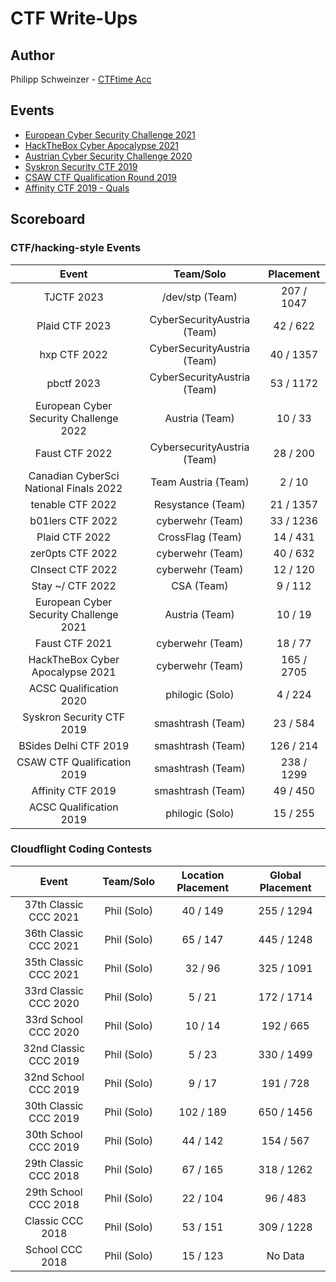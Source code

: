 # CTF Write-Ups

## Author
Philipp Schweinzer - [CTFtime Acc](https://ctftime.org/user/64124)

## Events

- [European Cyber Security Challenge 2021](https://ecsc2021.cz/)
- [HackTheBox Cyber Apocalypse 2021](https://github.com/PhilippSchweinzer/CTFs/tree/master/HackTheBox%20Cyber%20Apocalypse%202021)
- [Austrian Cyber Security Challenge 2020](https://github.com/PhilippSchweinzer/CTFs/tree/master/Austrian%20Cyber%20Security%20Challenge%202020)
- [Syskron Security CTF 2019](https://github.com/PhilippSchweinzer/CTFs/tree/master/Syskron%20Security%20CTF%202019)
- [CSAW CTF Qualification Round 2019](https://github.com/PhilippSchweinzer/CTFs/tree/master/CSAW%20CTF%20Qualification%20Round%202019)
- [Affinity CTF 2019 - Quals](https://github.com/PhilippSchweinzer/CTFs/tree/master/Affinity%20CTF%202019%20-%20Quals)




## Scoreboard
### CTF/hacking-style Events
|               Event              |  Team/Solo |  Placement |
|:--------------------------------:|:----------:|:----------:|
|             TJCTF 2023           |  /dev/stp (Team) |  207 / 1047  |
|          Plaid CTF 2023        |  CyberSecurityAustria (Team) |  42 / 622  |
|          hxp CTF 2022        |  CyberSecurityAustria (Team) |  40 / 1357  |
|           pbctf 2023        |  CyberSecurityAustria (Team) |  53 / 1172  |
|          European Cyber Security Challenge 2022          |  Austria (Team) |   10 / 33  |
| Faust CTF 2022 |  CybersecurityAustria (Team) |  28 / 200  |
| Canadian CyberSci National Finals 2022 |  Team Austria (Team) |  2 / 10  |
|          tenable CTF 2022        |  Resystance (Team) |  21 / 1357  |
|          b01lers CTF 2022        |  cyberwehr (Team) |  33 / 1236  |
|          Plaid CTF 2022          |  CrossFlag (Team) |  14 / 431  |
|          zer0pts CTF 2022        |  cyberwehr (Team) |  40 / 632  |
|          CInsect CTF 2022        |  cyberwehr (Team) |  12 / 120  |
|          Stay ~/ CTF 2022        |     CSA (Team)    |   9 / 112  |
|          European Cyber Security Challenge 2021          |  Austria (Team) |   10 / 19  |
|          Faust CTF 2021          |  cyberwehr (Team) |   18 / 77  |
| HackTheBox Cyber Apocalypse 2021 |  cyberwehr (Team) | 165 / 2705 |
|      ACSC Qualification 2020     |  philogic (Solo)  |   4 / 224  |
|     Syskron Security CTF 2019    | smashtrash (Team) |  23 / 584  |
|       BSides Delhi CTF 2019      | smashtrash (Team) |  126 / 214 |
|    CSAW CTF Qualification 2019   | smashtrash (Team) | 238 / 1299 |
|        Affinity CTF 2019         | smashtrash (Team) |  49 / 450  |
| ACSC Qualification 2019          | philogic (Solo)   | 15 / 255   |

### Cloudflight Coding Contests

|         Event         |  Team/Solo  | Location Placement | Global Placement |
|:---------------------:|:-----------:|:------------------:|:----------------:|
| 37th Classic CCC 2021 | Phil (Solo) |       40 / 149     |    255 / 1294    |
| 36th Classic CCC 2021 | Phil (Solo) |       65 / 147     |    445 / 1248    |
| 35th Classic CCC 2021 | Phil (Solo) |       32 / 96      |    325 / 1091    |
| 33rd Classic CCC 2020 | Phil (Solo) |       5 / 21       |    172 / 1714    |
|  33rd School CCC 2020 | Phil (Solo) |       10 / 14      |     192 / 665    |
| 32nd Classic CCC 2019 | Phil (Solo) |       5 / 23       |    330 / 1499    |
|  32nd School CCC 2019 | Phil (Solo) |       9 / 17       |     191 / 728    |
| 30th Classic CCC 2019 | Phil (Solo) |      102 / 189     |    650 / 1456    |
|  30th School CCC 2019 | Phil (Solo) |      44 / 142      |     154 / 567    |
| 29th Classic CCC 2018 | Phil (Solo) |      67 / 165      |    318 / 1262    |
|  29th School CCC 2018 | Phil (Solo) |      22 / 104      |     96 / 483     |
|    Classic CCC 2018   | Phil (Solo) |      53 / 151      |    309 / 1228    |
|    School CCC 2018    | Phil (Solo) |      15 / 123      |      No Data     |

